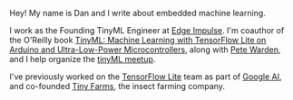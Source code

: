 Hey! My name is Dan and I write about embedded machine learning.

I work as the Founding TinyML Engineer at [Edge Impulse](http://edgeimpulse.com/). I'm coauthor of the O'Reilly book [TinyML: Machine Learning with TensorFlow Lite on Arduino and Ultra-Low-Power Microcontrollers](https://www.amazon.com/TinyML-Learning-TensorFlow-Ultra-Low-Power-Microcontrollers/dp/1492052043), along with [Pete Warden](http://petewarden.com/), and I help organize the [tinyML meetup](https://www.meetup.com/tinyML-Enabling-ultra-low-Power-ML-at-the-Edge).

I've previously worked on the [TensorFlow Lite](https://www.tensorflow.org/lite) team as part of [Google AI](https://ai.google/), and co-founded [Tiny Farms](https://www.tiny-farms.com/), the insect farming company.
